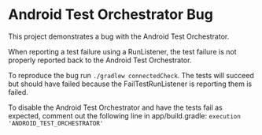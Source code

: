 # Android Test Orchestrator Bug

This project demonstrates a bug with the Android Test Orchestrator.

When reporting a test failure using a RunListener, the test failure is not properly reported back to the Android Test Orchestrator.

To reproduce the bug run `./gradlew connectedCheck`. The tests will succeed but should have failed because the FailTestRunListener is reporting them is failed.

To disable the Android Test Orchestrator and have the tests fail as expected, comment out the following line in app/build.gradle:
`execution 'ANDROID_TEST_ORCHESTRATOR'`



